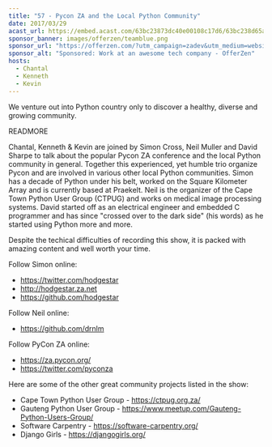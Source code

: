 ```yaml
---
title: "57 - Pycon ZA and the Local Python Community"
date: 2017/03/29
acast_url: https://embed.acast.com/63bc23873dc40e00108c17d6/63bc238d65ae3d001128d7b8
sponsor_banner: images/offerzen/teamblue.png
sponsor_url: "https://offerzen.com/?utm_campaign=zadev&utm_medium=website"
sponsor_alt: "Sponsored: Work at an awesome tech company - OfferZen"
hosts:
  - Chantal
  - Kenneth
  - Kevin
---
```


We venture out into Python country only to discover a healthy, diverse and growing community.

READMORE

Chantal, Kenneth & Kevin are joined by Simon Cross, Neil Muller and David Sharpe to talk about the popular Pycon ZA conference and the local Python community in general. Together this experienced, yet humble trio organize Pycon and are involved in various other local Python communities. Simon has a decade of Python under his belt, worked on the Square Kilometer Array and is currently based at Praekelt. Neil is the organizer of the Cape Town Python User Group (CTPUG) and works on medical image processing systems. David started off as an electrical engineer and embedded C programmer and has since "crossed over to the dark side" (his words) as he started using Python more and more.

Despite the techical difficulties of recording this show, it is packed with amazing content and well worth your time.


Follow Simon online:

* https://twitter.com/hodgestar
* http://hodgestar.za.net
* https://github.com/hodgestar

Follow Neil online:

* https://github.com/drnlm

Follow PyCon ZA online:

* https://za.pycon.org/
* https://twitter.com/pyconza

Here are some of the other great community projects listed in the show:

* Cape Town Python User Group - https://ctpug.org.za/
* Gauteng Python User Group - https://www.meetup.com/Gauteng-Python-Users-Group/
* Software Carpentry - https://software-carpentry.org/
* Django Girls - https://djangogirls.org/
